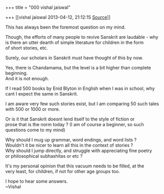 +++
title = "000 vishal jaiswal"

+++
[[vishal jaiswal	2013-04-12, 21:12:15 [Source](https://groups.google.com/g/samskrita/c/fe4EHNm50w8)]]



This has always been the foremost question on my mind.  
  
Though, the efforts of many people to revive Sanskrit are laudable - why  
is there an utter dearth of simple literature for children in the form  
of short stories, etc.  
  
Surely, our scholars in Sanskrit must have thought of this by now.  
  
Yes, there is Chandamama, but the level is a bit higher than complete  
beginning.  
And it is not enough.  
  
If I read 500 books by Enid Blyton in English when I was in school, why  
cant I expect the same in Sanskrit.  
  
I am aware very few such stories exist, but I am comparing 50 such tales  
with 500 or 1000 or more.  
  
Or is it that Sanskrit doesnt lend itself to the style of fiction or  
prose that is the norm today ? (I am of course a beginner, so such  
questions come to my mind)  
  
Why should I mug up grammar, word endings, and word lists ?  
Wouldn't it be nicer to learn all this in the context of stories ?  
Why should I jump directly, and struggle with appreciating fine poetry  
or philosophical subhashitas or etc ?  
  
It's my personal opinion that this vacuum needs to be filled, at the  
very least, for children, if not for other age groups too.  
  
I hope to hear some answers.  
\~Vishal  

